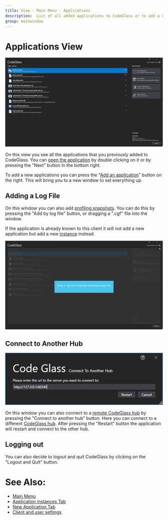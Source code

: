 ```yaml
---
title: View - Main Menu - Applications
description:  List of all added applications to CodeGlass or to add a new one.
group: mainwindow
---
```

# Applications View
![assets/img/mainwindow/Applications.png](../../../assets/img/MainMenu/Applications.png)

On this view you see all the applications that you previously added to CodeGlass. You can [open the application](applicationInstance.md) by double clicking on it or by pressing the "Next" button in the bottom right.

To add a new applications you can press the "[Add an application](newapplication.md)" button on the right. This will bring you to a new window to set everything up.


## Adding a Log File
On this window you can also add [profiling snapshots](../../features/ProfilingSnapshots.md). You can do this by pressing the "Add by log file" button, or dragging a ".cgf" file into the window.

If the application is already known to this client it will not add a new application but add a new [instance](applicationInstance.md) instead.

![assets/img/mainwindow/DragAndDropLogFile.png](../../../assets/img/MainMenu/DragAndDropLogFile.png)

## Connect to Another Hub
![assets/img/mainwindow/MainMenuConnectToAnotherHub.png](../../../assets/img/MainMenu/MainMenuConnectToAnotherHub.png)

On this window you can also connect to a [remote CodeGlass hub](../../features/CodeGlassHub.md#remote-hub) by pressing the "Connect to another hub" button.
Here you can connect to a different [CodeGlass hub](../../features/CodeGlassHub.md). After pressing the "Restart" button the application will restart and connect to the other hub.

## Logging out
You can also decide to logout and quit CodeGlass by clicking on the "Logout and Quit" button.

<!-- # Application Breadcrumbs:  -->
<!-- - [Splashscreen](../Splashscreen.md) / -->

# See Also:
 - [Main Menu](../mainwindow.md)
 - [Application instances Tab ](applicationInstance.md)
 - [New Application Tab](newapplication.md)
 - [Client and user settings](../clientusersettingswindow.md)
